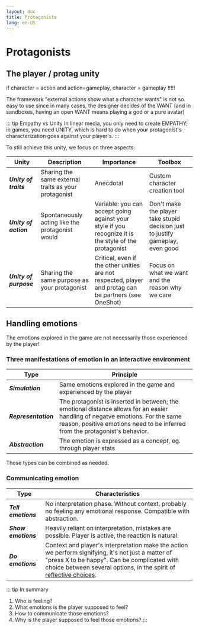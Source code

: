 ```yaml
---
layout: doc
title: Protagonists
lang: en-US
---
```


# Protagonists

## The player / protag unity

if character = action and action=gameplay, character = gameplay !!!!!

The framework "external actions show what a character wants" is not so easy to use since in many cases, the designer decides of the WANT (and in sandboxes, having an open WANT means playing a god or a pure avatar)

::: tip Empathy vs Unity
In linear media, you only need to create <span class="highlight">EMPATHY</span>; in games, you need <span class="highlight">UNITY</span>, which is hard to do when your protagonist's characterization goes against your player's.
:::

To still achieve this unity, we focus on three aspects:


|Unity|Description|Importance| Toolbox |
|---|---|---|---|
|***Unity of traits***|Sharing the same external traits as your protagonist|Anecdotal| Custom character creation tool|
|***Unity of action***|Spontaneously acting like the protagonist would|Variable: you can accept going against your style if you recognize it is the style of the protagonist|Don't make the player take stupid decision just to justify gameplay, even good|
|***Unity of purpose***|Sharing the same purpose as your protagonist|Critical, even if the other unities are not respected, player and protag can be partners (see OneShot)| Focus on what we want and the reason why we care  |



## Handling emotions

<span class="highlight">The emotions explored in the game are not necessarily those experienced by the player!</span>

### Three manifestations of emotion in an interactive environment

|Type|Principle|
|---|---|
|***Simulation***|Same emotions explored in the game and experienced by the player|
|***Representation*** |The protagonist is inserted in between; the emotional distance allows for an easier handling of negatve emotions. For the same reason, positive emotions need to be inferred from the protagonist's behavior.|
|***Abstraction***    |The emotion is expressed as a concept, eg. through player stats|

Those types can be combined as needed.

### Communicating emotion

|Type|Characteristics|
|---|---|
|***Tell emotions***|No interpretation phase. Without context, probably no feeling any emotional response. Compatible with abstraction.|
|***Show emotions***|Heavily reliant on interpretation, mistakes are possible. Player is active, the reaction is natural. |
|***Do emotions***|Context and player's interpretation make the action we perform signifying, it's not just a matter of "press X to be happy". Can be complicated with choice between several options, in the spirit of [reflective choices](./Choices.md#notable-choice-types). |


::: tip In summary
1. Who is feeling? 
2. What emotions is the player supposed to feel? 
3. How to communicate those emotions?
4. Why is the player supposed to feel those emotions? 
:::